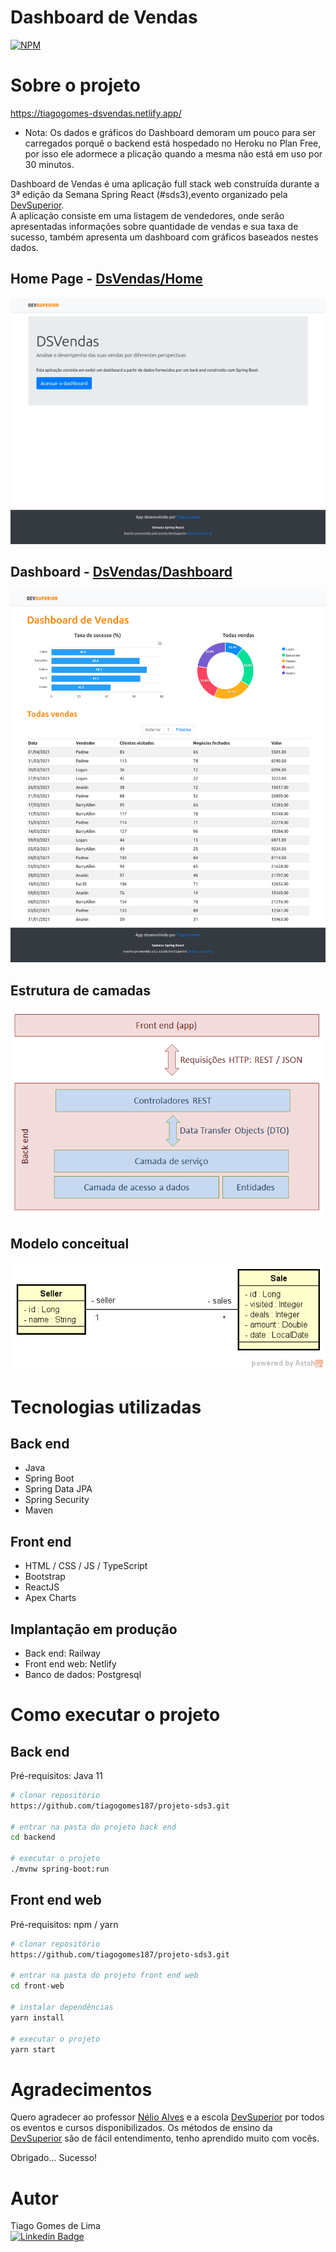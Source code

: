 
# Dashboard de Vendas
[![NPM](https://img.shields.io/npm/l/react)](https://github.com/tiagogomes187/projeto-sds3/blob/main/LICENSE)

# Sobre o projeto

https://tiagogomes-dsvendas.netlify.app/
- Nota: Os dados e gráficos do Dashboard demoram um pouco para ser carregados porquê o backend está hospedado no Heroku no Plan Free, por isso ele adormece a plicação quando a mesma não está em uso por 30 minutos.

Dashboard de Vendas é uma aplicação full stack web construída durante a 3ª edição da Semana Spring React (#sds3),evento organizado pela [DevSuperior](https://devsuperior.com.br/ "Site da DevSuperior").<br>
A aplicação consiste em uma listagem de vendedores, onde serão apresentadas informações sobre quantidade de vendas e sua taxa de sucesso, também apresenta um dashboard com gráficos baseados nestes dados.


## Home Page - [DsVendas/Home](https://tiagogomes-dsvendas.netlify.app/ "DsVendas/home")
![Home](https://github.com/tiagogomes187/assets/blob/main/dsvendas-home.png)

## Dashboard - [DsVendas/Dashboard](https://tiagogomes-dsvendas.netlify.app/dashboard "DsVendas/dashboard")
![Dashboard](https://github.com/tiagogomes187/assets/blob/main/dsvends-dashboard.png)

## Estrutura de camadas
![estrutura](https://github.com/tiagogomes187/assets/blob/main/strutura-dsvendas.png)

## Modelo conceitual
![Modelo Conceitual](https://github.com/tiagogomes187/assets/blob/main/sds3-mc.png)

# Tecnologias utilizadas
## Back end
- Java
- Spring Boot
- Spring Data JPA
- Spring Security
- Maven
## Front end
- HTML / CSS / JS / TypeScript
- Bootstrap
- ReactJS
- Apex Charts
## Implantação em produção
- Back end: Railway
- Front end web: Netlify
- Banco de dados: Postgresql

# Como executar o projeto

## Back end
Pré-requisitos: Java 11

```bash
# clonar repositório
https://github.com/tiagogomes187/projeto-sds3.git

# entrar na pasta do projeto back end
cd backend

# executar o projeto
./mvnw spring-boot:run
```
## Front end web
Pré-requisitos: npm / yarn

```bash
# clonar repositório
https://github.com/tiagogomes187/projeto-sds3.git

# entrar na pasta do projeto front end web
cd front-web

# instalar dependências
yarn install

# executar o projeto
yarn start
```
# Agradecimentos
Quero agradecer ao professor [Nélio Alves](https://github.com/acenelio "acenelio") e a escola [DevSuperior](https://devsuperior.com.br/ "Site da DevSuperior") por todos os eventos e cursos disponibilizados. Os métodos de ensino da [DevSuperior](https://devsuperior.com.br/ "Site da DevSuperior") são de fácil entendimento, tenho aprendido muito com vocês.

Obrigado...
Sucesso!

# Autor

Tiago Gomes de Lima<br>
[![Linkedin Badge](https://img.shields.io/badge/Tiago_Gomes-blue?style=flat-square&logo=Linkedin&logoColor=white&link=https://www.linkedin.com/in/tiago-gomes187/)](https://www.linkedin.com/in/tiago-gomes187/) 
